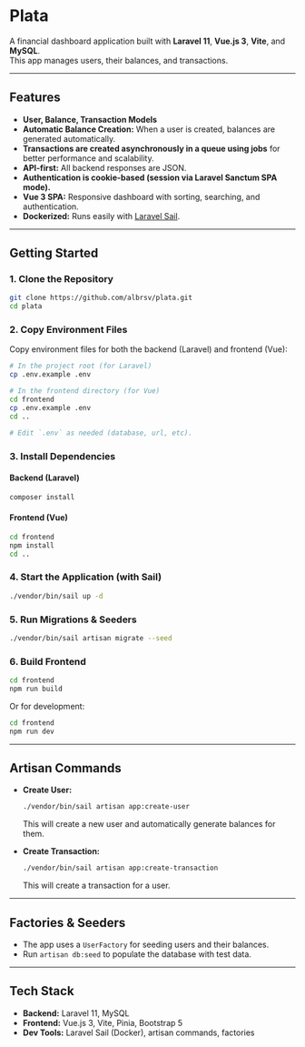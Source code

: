 # Plata

A financial dashboard application built with **Laravel 11**, **Vue.js 3**, **Vite**, and **MySQL**.  
This app manages users, their balances, and transactions.

---

## Features

- **User, Balance, Transaction Models**
- **Automatic Balance Creation:** When a user is created, balances are generated automatically.
- **Transactions are created asynchronously in a queue using jobs** for better performance and scalability.
- **API-first:** All backend responses are JSON.
- **Authentication is cookie-based (session via Laravel Sanctum SPA mode).**
- **Vue 3 SPA:** Responsive dashboard with sorting, searching, and authentication.
- **Dockerized:** Runs easily with [Laravel Sail](https://laravel.com/docs/11.x/sail).

---

## Getting Started

### 1. Clone the Repository

```bash
git clone https://github.com/albrsv/plata.git
cd plata
```

### 2. Copy Environment Files

Copy environment files for both the backend (Laravel) and frontend (Vue):

```bash
# In the project root (for Laravel)
cp .env.example .env

# In the frontend directory (for Vue)
cd frontend
cp .env.example .env
cd ..

# Edit `.env` as needed (database, url, etc).
```

### 3. Install Dependencies

#### Backend (Laravel)
```bash
composer install
```

#### Frontend (Vue)
```bash
cd frontend
npm install
cd ..
```

### 4. Start the Application (with Sail)

```bash
./vendor/bin/sail up -d
```

### 5. Run Migrations & Seeders

```bash
./vendor/bin/sail artisan migrate --seed
```

### 6. Build Frontend

```bash
cd frontend
npm run build
```

Or for development:

```bash
cd frontend
npm run dev
```

---

## Artisan Commands

- **Create User:**
  ```bash
  ./vendor/bin/sail artisan app:create-user
  ```
  This will create a new user and automatically generate balances for them.

- **Create Transaction:**
  ```bash
  ./vendor/bin/sail artisan app:create-transaction
  ```
  This will create a transaction for a user.

---

## Factories & Seeders

- The app uses a `UserFactory` for seeding users and their balances.
- Run `artisan db:seed` to populate the database with test data.

---

## Tech Stack

- **Backend:** Laravel 11, MySQL
- **Frontend:** Vue.js 3, Vite, Pinia, Bootstrap 5
- **Dev Tools:** Laravel Sail (Docker), artisan commands, factories